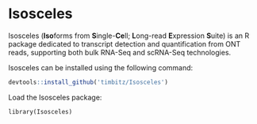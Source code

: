 # Isosceles 

Isosceles (**Iso**forms from **S**ingle-**Ce**ll; **L**ong-read **E**xpression 
**S**uite) is an R package dedicated to transcript detection and quantification 
from ONT reads, supporting both bulk RNA-Seq and scRNA-Seq technologies.

Isosceles can be installed using the following command:
```r
devtools::install_github('timbitz/Isosceles')
```

Load the Isosceles package:
```{r, message = FALSE}
library(Isosceles)
```
